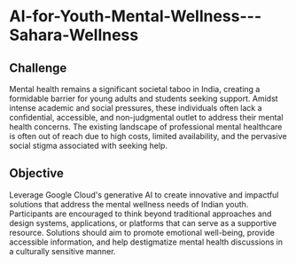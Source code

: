# AI-for-Youth-Mental-Wellness---Sahara-Wellness


## Challenge
Mental health remains a significant societal taboo in India, creating a formidable barrier for young adults and students seeking support. Amidst intense academic and social pressures, these individuals often lack a confidential, accessible, and non-judgmental outlet to address their mental health concerns. The existing landscape of professional mental healthcare is often out of reach due to high costs, limited availability, and the pervasive social stigma associated with seeking help.




## Objective
Leverage Google Cloud's generative AI to create innovative and impactful solutions that address the mental wellness needs of Indian youth. Participants are encouraged to think beyond traditional approaches and design systems, applications, or platforms that can serve as a supportive resource. Solutions should aim to promote emotional well-being, provide accessible information, and help destigmatize mental health discussions in a culturally sensitive manner.
